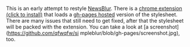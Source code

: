 This is an early attempt to restyle [NewsBlur](https://www.newsblur.com). There is a [chrome extension (click to install)](https://github.com/qfwqfw/simpleblur/raw/master/chrome.crx) that loads a [gh-pages hosted](https://github.com/qfwqfw/simpleblur/blob/gh-pages/simple.css) version of the stylesheet. There are many issues that still need to get fixed, after that the stylesheet will be packed with the extension. You can take a look at [a screenshot](https://github.com/qfwqfw/si    mpleblur/blob/gh-pages/screenshot.jpg), too.
